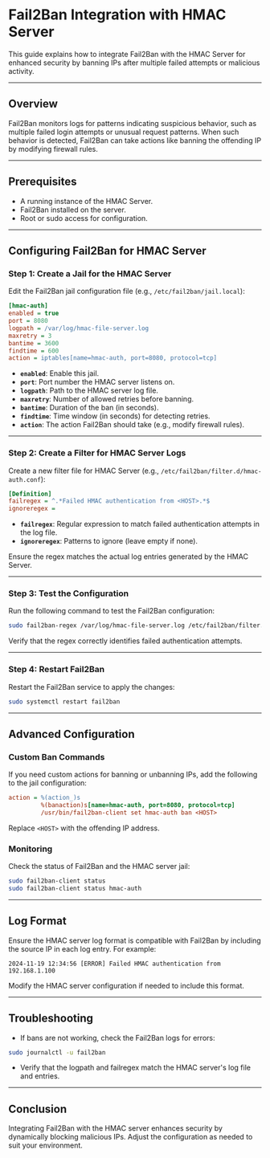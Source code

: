 
# Fail2Ban Integration with HMAC Server

This guide explains how to integrate Fail2Ban with the HMAC Server for enhanced security by banning IPs after multiple failed attempts or malicious activity.

---

## Overview

Fail2Ban monitors logs for patterns indicating suspicious behavior, such as multiple failed login attempts or unusual request patterns. When such behavior is detected, Fail2Ban can take actions like banning the offending IP by modifying firewall rules.

---

## Prerequisites

- A running instance of the HMAC Server.
- Fail2Ban installed on the server.
- Root or sudo access for configuration.

---

## Configuring Fail2Ban for HMAC Server

### Step 1: Create a Jail for the HMAC Server

Edit the Fail2Ban jail configuration file (e.g., `/etc/fail2ban/jail.local`):

```ini
[hmac-auth]
enabled = true
port = 8080
logpath = /var/log/hmac-file-server.log
maxretry = 3
bantime = 3600
findtime = 600
action = iptables[name=hmac-auth, port=8080, protocol=tcp]
```

- **`enabled`**: Enable this jail.
- **`port`**: Port number the HMAC server listens on.
- **`logpath`**: Path to the HMAC server log file.
- **`maxretry`**: Number of allowed retries before banning.
- **`bantime`**: Duration of the ban (in seconds).
- **`findtime`**: Time window (in seconds) for detecting retries.
- **`action`**: The action Fail2Ban should take (e.g., modify firewall rules).

---

### Step 2: Create a Filter for HMAC Server Logs

Create a new filter file for HMAC Server (e.g., `/etc/fail2ban/filter.d/hmac-auth.conf`):

```ini
[Definition]
failregex = ^.*Failed HMAC authentication from <HOST>.*$
ignoreregex =
```

- **`failregex`**: Regular expression to match failed authentication attempts in the log file.
- **`ignoreregex`**: Patterns to ignore (leave empty if none).

Ensure the regex matches the actual log entries generated by the HMAC Server.

---

### Step 3: Test the Configuration

Run the following command to test the Fail2Ban configuration:

```bash
sudo fail2ban-regex /var/log/hmac-file-server.log /etc/fail2ban/filter.d/hmac-auth.conf
```

Verify that the regex correctly identifies failed authentication attempts.

---

### Step 4: Restart Fail2Ban

Restart the Fail2Ban service to apply the changes:

```bash
sudo systemctl restart fail2ban
```

---

## Advanced Configuration

### Custom Ban Commands

If you need custom actions for banning or unbanning IPs, add the following to the jail configuration:

```ini
action = %(action_)s
         %(banaction)s[name=hmac-auth, port=8080, protocol=tcp]
         /usr/bin/fail2ban-client set hmac-auth ban <HOST>
```

Replace `<HOST>` with the offending IP address.

### Monitoring

Check the status of Fail2Ban and the HMAC server jail:

```bash
sudo fail2ban-client status
sudo fail2ban-client status hmac-auth
```

---

## Log Format

Ensure the HMAC server log format is compatible with Fail2Ban by including the source IP in each log entry. For example:

```
2024-11-19 12:34:56 [ERROR] Failed HMAC authentication from 192.168.1.100
```

Modify the HMAC server configuration if needed to include this format.

---

## Troubleshooting

- If bans are not working, check the Fail2Ban logs for errors:

```bash
sudo journalctl -u fail2ban
```

- Verify that the logpath and failregex match the HMAC server's log file and entries.

---

## Conclusion

Integrating Fail2Ban with the HMAC server enhances security by dynamically blocking malicious IPs. Adjust the configuration as needed to suit your environment.
